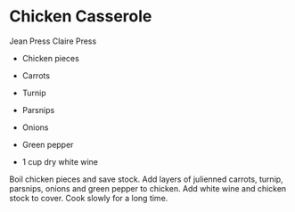 # Chicken Casserole

Jean Press
Claire Press

- Chicken pieces
- Carrots
- Turnip
- Parsnips

- Onions
- Green pepper
- 1 cup dry white wine

Boil chicken pieces and save stock. Add layers of julienned carrots, turnip, parsnips, onions and green pepper to chicken. Add white wine and chicken stock to cover. Cook slowly for a long time.